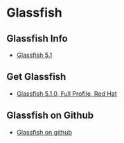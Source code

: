 # Glassfish

## Glassfish Info
* [Glassfish 5.1](https://eclipse-ee4j.github.io/glassfish/)

## Get Glassfish
* [Glassfish 5.1.0, Full Profile, Red Hat](https://www.eclipse.org/downloads/download.php?file=/glassfish/glassfish-5.1.0.zip)

## Glassfish on Github
* [Glassfish on github](https://github.com/eclipse-ee4j/glassfish)


